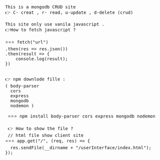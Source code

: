 <pre>
This is a mongodb CRUD site 
👉 C- creat , r- read, u-update , d-delete (crud)

This site only use vanila javascript . 
👉How to fetch javascript ?

⭐⭐⭐ fetch("url")
.then(res => res.json())
.then(result => {
    console.log(result);
})


👉 npm downlode fille : 
( body-parser
  cors 
  express
  mongodb
  nodemon )

 ⭐⭐⭐ npm install body-parser cors express mongodb nodemon 

 👉 How to show the file ?
 // html file show client site 
⭐⭐⭐ app.get("/", (req, res) => {
  res.sendFile(__dirname + "/userInterface/index.html");
});
</pre>